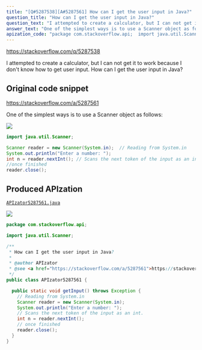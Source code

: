 ```yaml
---
title: "[Q#5287538][A#5287561] How can I get the user input in Java?"
question_title: "How can I get the user input in Java?"
question_text: "I attempted to create a calculator, but I can not get it to work because I don't know how to get user input. How can I get the user input in Java?"
answer_text: "One of the simplest ways is to use a Scanner object as follows:"
apization_code: "package com.stackoverflow.api;  import java.util.Scanner;  /**  * How can I get the user input in Java?  *  * @author APIzator  * @see <a href=\"https://stackoverflow.com/a/5287561\">https://stackoverflow.com/a/5287561</a>  */ public class APIzator5287561 {    public static void getInput() throws Exception {     // Reading from System.in     Scanner reader = new Scanner(System.in);     System.out.println(\"Enter a number: \");     // Scans the next token of the input as an int.     int n = reader.nextInt();     // once finished     reader.close();   } }"
---
```


https://stackoverflow.com/q/5287538

I attempted to create a calculator, but I can not get it to work because I don&#x27;t know how to get user input.
How can I get the user input in Java?



## Original code snippet

https://stackoverflow.com/a/5287561

One of the simplest ways is to use a Scanner object as follows:

<div class="code-logo"><img src="/stackoverflow.png" /></div>

```java
import java.util.Scanner;

Scanner reader = new Scanner(System.in);  // Reading from System.in
System.out.println("Enter a number: ");
int n = reader.nextInt(); // Scans the next token of the input as an int.
//once finished
reader.close();
```

## Produced APIzation

[`APIzator5287561.java`](https://github.com/pasqualesalza/apization/raw/main/data/search/APIzator5287561.java)

<div class="code-logo"><img src="/apizator.png" /></div>

```java
package com.stackoverflow.api;

import java.util.Scanner;

/**
 * How can I get the user input in Java?
 *
 * @author APIzator
 * @see <a href="https://stackoverflow.com/a/5287561">https://stackoverflow.com/a/5287561</a>
 */
public class APIzator5287561 {

  public static void getInput() throws Exception {
    // Reading from System.in
    Scanner reader = new Scanner(System.in);
    System.out.println("Enter a number: ");
    // Scans the next token of the input as an int.
    int n = reader.nextInt();
    // once finished
    reader.close();
  }
}

```